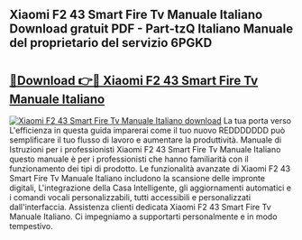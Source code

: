 ## Xiaomi F2 43 Smart Fire Tv Manuale Italiano Download gratuit PDF - Part-tzQ Italiano Manuale del proprietario del servizio 6PGKD

# <h2><a href="http://dfe8yk.blite.top/?on=Xiaomi+F2+43+Smart+Fire+Tv+Manuale+Italiano">🔗Download 👉🔴 Xiaomi F2 43 Smart Fire Tv Manuale Italiano</a></h2>

[![Xiaomi F2 43 Smart Fire Tv Manuale Italiano download](https://i.imgur.com/lujVjoI.png)](http://dfe8yk.blite.top/?on=Xiaomi+F2+43+Smart+Fire+Tv+Manuale+Italiano)
La tua porta verso L'efficienza in questa guida imparerai come il tuo nuovo REDDDDDDD può semplificare il tuo flusso di lavoro e aumentare la produttività. Manuale di Istruzioni per i professionisti Xiaomi F2 43 Smart Fire Tv Manuale Italiano questo manuale è per i professionisti che hanno familiarità con il funzionamento dei tipi di prodotto. Le funzionalità avanzate di Xiaomi F2 43 Smart Fire Tv Manuale Italiano includono la scansione delle impronte digitali, L'integrazione della Casa Intelligente, gli aggiornamenti automatici e i comandi vocali personalizzabili, tutti accessibili e personalizzati dall'interfaccia. Assistenza clienti dedicata Xiaomi F2 43 Smart Fire Tv Manuale Italiano. Ci impegniamo a supportarti personalmente e in modo tempestivo.
